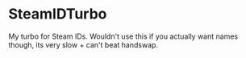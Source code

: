 # SteamIDTurbo
My turbo for Steam IDs. Wouldn't use this if you actually want names though, its very slow + can't beat handswap.
